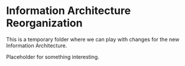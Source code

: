 # Information Architecture Reorganization

This is a temporary folder where we can play with changes for the new Information Architecture. 

Placeholder for something interesting.


